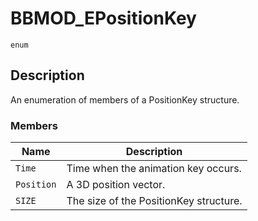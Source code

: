# BBMOD_EPositionKey
`enum`
## Description
An enumeration of members of a PositionKey structure.

### Members
| Name | Description |
| ---- | ----------- |
| `Time` | Time when the animation key occurs. |
| `Position` | A 3D position vector. |
| `SIZE` | The size of the PositionKey structure. |
